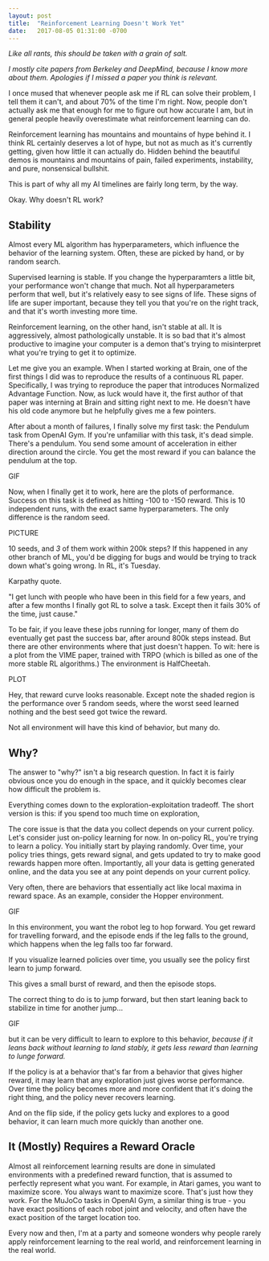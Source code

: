 ```yaml
---
layout: post
title:  "Reinforcement Learning Doesn't Work Yet"
date:   2017-08-05 01:31:00 -0700
---
```


*Like all rants, this should be taken with a grain of salt.*

*I mostly cite papers from Berkeley and DeepMind, because I know more about them.
Apologies if I missed a paper you think is relevant.*

I once mused that whenever people ask me if RL can solve their problem, I tell
them it can't, and about 70% of the time I'm right. Now, people don't actually
ask me that enough for me to figure out how accurate I am, but in general
people heavily overestimate what reinforcement learning can do.

Reinforcement learning has mountains and mountains of hype behind it. I think
RL certainly deserves a lot of hype, but not as much as it's currently getting,
given how little it can actually do. Hidden behind the beautiful demos is
mountains and mountains of pain, failed experiments, instability, and pure,
nonsensical bullshit.

This is part of why all my AI timelines are fairly long term, by the way.

Okay. Why doesn't RL work?


Stability
------------------------------------------------------------------------

Almost every ML algorithm has hyperparameters, which influence the behavior
of the learning system. Often, these are picked by hand, or by random search.

Supervised learning is stable. If you change the hyperparamters a little bit,
your performance won't change that much. Not all hyperparameters perform that
well, but it's relatively easy to see signs of life. These signs of life are
super important, because they tell you that you're on the right track, and
that it's worth investing more time.

Reinforcement learning, on the other hand, isn't stable at all. It is aggressively,
almost pathologically unstable. It is so bad that it's almost productive to
imagine your computer is a demon that's trying to misinterpret what you're trying
to get it to optimize.

Let me give you an example. When I started working at Brain, one of the first
things I did was to reproduce the results of a continuous RL paper. Specifically,
I was trying to reproduce the paper that introduces Normalized Advantage Function.
Now, as luck would have it, the first author of that paper was interning at
Brain and sitting right next to me. He doesn't have his old code anymore but he
helpfully gives me a few pointers.

After about a month of failures, I finally solve my first task: the Pendulum
task from OpenAI Gym. If you're unfamiliar with this task, it's dead simple.
There's a pendulum. You send some amount of acceleration in either direction
around the circle. You get the most reward if you can balance the pendulum at
the top.

GIF

Now, when I finally get it to work, here are the plots of performance. Success
on this task is defined as hitting -100 to -150 reward. This is 10 independent
runs, with the exact same hyperparameters. The only difference is the random seed.

PICTURE

10 seeds, and *3* of them work within 200k steps? If this happened in any other
branch of ML, you'd be digging for bugs and would be trying to track down what's
going wrong. In RL, it's Tuesday.

Karpathy quote.

"I get lunch with people who have been in this field for a few years,
and after a few months I finally got RL to solve a task. Except then it
fails 30% of the time, just cause."

To be fair, if you leave these jobs running for longer, many of them do
eventually get past the success bar, after around 800k steps instead. But there
are other environments where that just doesn't happen. To wit: here is a plot
from the VIME paper, trained with TRPO (which is billed as one of the more stable
RL algorithms.) The environment is HalfCheetah.

PLOT

Hey, that reward curve looks reasonable. Except note the shaded region is the
performance over 5 random seeds, where the worst seed learned nothing and the
best seed got twice the reward.

Not all environment will have this kind of behavior, but many do.


Why?
---------------------------------------------------------------------------

The answer to "why?" isn't a big research question. In fact it is fairly obvious
once you do enough in the space, and it quickly becomes clear how difficult the
problem is.

Everything comes down to the exploration-exploitation tradeoff. The short version
is this: if you spend too much time on exploration, 

The core issue is that the data you collect depends on your current policy.
Let's consider just on-policy learning for now. In on-policy RL, you're trying
to learn a policy. You initially start by playing randomly. Over time, your policy
tries things, gets reward signal, and gets updated to try to make good rewards
happen more often. Importantly, all your data is getting generated online, and
the data you see at any point depends on your current policy.

Very often, there are behaviors that essentially act like local maxima in reward
space. As an example, consider the Hopper environment.

GIF

In this environment, you want the robot leg to hop forward. You get reward for
travelling forward, and the episode ends if the leg falls to the ground, which
happens when the leg falls too far forward.

If you visualize learned policies over time, you usually see the policy first
learn to jump forward.

This gives a small burst of reward, and then the episode stops.

The correct thing to do is to jump forward, but then start leaning back to
stabilize in time for another jump...

GIF

but it can be very difficult to learn to explore to this behavior, *because
if it leans back without learning to land stably, it gets less reward than
learning to lunge forward.*

If the policy is at a behavior that's far from a behavior that gives higher reward,
it may learn that any exploration just gives worse performance. Over time the
policy becomes more and more confident that it's doing the right thing, and
the policy never recovers learning.

And on the flip side, if the policy gets lucky and explores to a good behavior,
it can learn much more quickly than another one.


It (Mostly) Requires a Reward Oracle
------------------------------------------------------------------------------

Almost all reinforcement learning results are done in simulated environments
with a predefined reward function, that is assumed to perfectly represent what you
want. For example, in Atari games, you want to maximize score. You always want
to maximize score. That's just how they work. For the MuJoCo tasks in OpenAI
Gym, a similar thing is true - you have exact positions of each robot joint
and velocity, and often have the exact position of the target location too.

Every now and then, I'm at a party and someone wonders why people rarely apply
reinforcement learning to the real world, and 
reinforcement learning in the real world.


